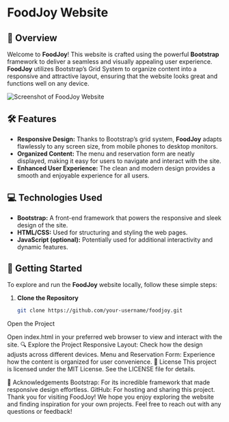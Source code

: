 # FoodJoy Website

## 🌟 Overview

Welcome to **FoodJoy**! This website is crafted using the powerful **Bootstrap** framework to deliver a seamless and visually appealing user experience. **FoodJoy** utilizes Bootstrap’s Grid System to organize content into a responsive and attractive layout, ensuring that the website looks great and functions well on any device.

![Screenshot of FoodJoy Website](https://github.com/Amrr-Maherr/FoodJoy/blob/master/FoodJoy%20and%206%20more%20pages%20-%20Personal%20-%20Microsoft%E2%80%8B%20Edge%208_15_2024%208_54_56%20PM.png?raw=true)

## 🛠 Features

- **Responsive Design:** Thanks to Bootstrap’s grid system, **FoodJoy** adapts flawlessly to any screen size, from mobile phones to desktop monitors.
- **Organized Content:** The menu and reservation form are neatly displayed, making it easy for users to navigate and interact with the site.
- **Enhanced User Experience:** The clean and modern design provides a smooth and enjoyable experience for all users.

## 💻 Technologies Used

- **Bootstrap:** A front-end framework that powers the responsive and sleek design of the site.
- **HTML/CSS:** Used for structuring and styling the web pages.
- **JavaScript (optional):** Potentially used for additional interactivity and dynamic features.

## 🚀 Getting Started

To explore and run the **FoodJoy** website locally, follow these simple steps:

1. **Clone the Repository**

   ```bash
   git clone https://github.com/your-username/foodjoy.git
Open the Project

Open index.html in your preferred web browser to view and interact with the site.
🔍 Explore the Project
Responsive Layout: Check how the design adjusts across different devices.
Menu and Reservation Form: Experience how the content is organized for user convenience.
📜 License
This project is licensed under the MIT License. See the LICENSE file for details.

🙏 Acknowledgements
Bootstrap: For its incredible framework that made responsive design effortless.
GitHub: For hosting and sharing this project.
Thank you for visiting FoodJoy! We hope you enjoy exploring the website and finding inspiration for your own projects. Feel free to reach out with any questions or feedback!
